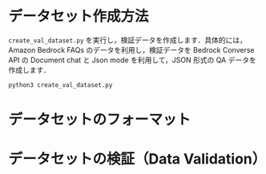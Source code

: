 # データセット作成方法

`create_val_dataset.py` を実行し，検証データを作成します．具体的には，Amazon Bedrock FAQs のデータを利用し，検証データを Bedrock Converse API の Document chat と Json mode を利用して，JSON 形式の QA データを作成します．

```bash
python3 create_val_dataset.py
```

# データセットのフォーマット

# データセットの検証（Data Validation）
